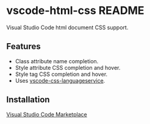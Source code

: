 # vscode-html-css README

Visual Studio Code html document CSS support.

## Features

- Class attribute name completion.
- Style attribute CSS completion and hover.
- Style tag CSS completion and hover.
- Uses [vscode-css-languageservice](https://github.com/Microsoft/vscode-css-languageservice).

## Installation

[Visual Studio Code Marketplace](https://marketplace.visualstudio.com/items?itemName=ecmel.vscode-html-css)
